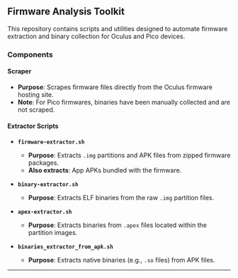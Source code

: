 ## Firmware Analysis Toolkit

This repository contains scripts and utilities designed to automate firmware extraction and binary collection for Oculus and Pico devices.

### Components

#### Scraper
- **Purpose**: Scrapes firmware files directly from the Oculus firmware hosting site.
- **Note**: For Pico firmwares, binaries have been manually collected and are not scraped.

####  Extractor Scripts

- **`firmware-extractor.sh`**
  - **Purpose**: Extracts `.img` partitions and APK files from zipped firmware packages.
  - **Also extracts**: App APKs bundled with the firmware.

- **`binary-extractor.sh`**
  - **Purpose**: Extracts ELF binaries from the raw `.img` partition files.

- **`apex-extractor.sh`**
  - **Purpose**: Extracts binaries from `.apex` files located within the partition images.
    
- **`binaries_extractor_from_apk.sh`**
  - **Purpose**: Extracts native binaries (e.g., `.so` files) from APK files.
---
